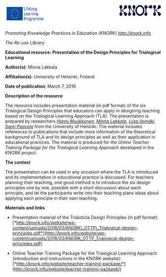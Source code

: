 <img src="images\a03694b29575e7444318f2557e50153f967783d2/media/image01.png" width="624" height="65" />

*Promoting Knowledge Practices in Education (KNORK) http://knork.info*

*The Re-use Library*

**Educational resource: Presentation of the Design Principles for Trialogical Learning**

**Author(s)**: Minna Lakkala

**Affiliation(s)**: University of Helsinki, Finland

**Date of publication**: March 7, 2016

**Description of the resource**

The resource includes presentation material (in pdf format) of the six Trialogical Design Principles that educators can apply in designing teaching based on the Trialogical Learning Approach (TLA). The presentation is prepared by researchers [*Hanni Muukkonen*](https://tuhat.halvi.helsinki.fi/portal/fi/person/hmuukkon), [*Minna Lakkala*](https://tuhat.halvi.helsinki.fi/portal/fi/person/lakkala), [*Liisa Ilomäki*](https://tuhat.halvi.helsinki.fi/portal/fi/person/lilomaki), [*Sami Paavola*](https://tuhat.halvi.helsinki.fi/portal/fi/person/spaavola) from the University of Helsinki. The material includes references to publications that include more information of the theoretical background of TLA and its design principles as well as their application in educational practices. The material is produced for *the Online Teacher Training Package for the Trialogical Learning Approach* developed in the KNORK project.

**The context**

The presentation can be used in any occasion where the TLA is introduced and its implementation in educational practice is discussed. For teachers planning their teaching, one good method is to introduce the six design principles one by one, possible with a short discussion about each principle, and let the participants write into their teaching plans ideas about applying each principle in their own teaching.

**Materials and links**

-   Presentation material of the Trialoticla Design Principles (in pdf format): [*http://knork.info/website/wp-content/uploads/2016/03/KNORK\_OTTP\_Trialogical-design-principles.pdf*](http://knork.info/website/wp-content/uploads/2016/03/KNORK_OTTP_Trialogical-design-principles.pdf)

-   Online Teacher Training Package for the Trialogical Learning Approach (introduction and instructions in the KNORK website): [*http://knork.info/website/teacher-training-package/*](http://knork.info/website/teacher-training-package/)


